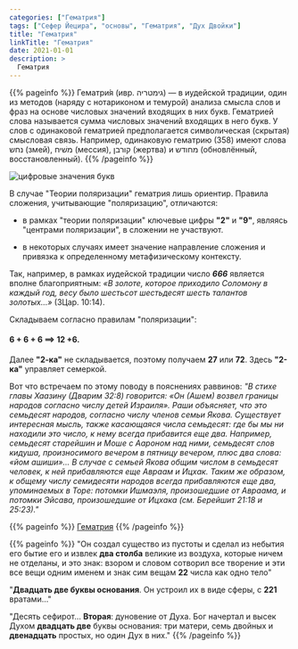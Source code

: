 ```yaml
---
categories: ["Гематрия"]
tags: ["Сефер Йецира", "основы", "Гематрия", "Дух Двойки"]
title: "Гематрия"
linkTitle: "Гематрия"
date: 2021-01-01
description: >
  Гематрия
---
```


{{% pageinfo %}}
Гематри́я (ивр. ‏גימטריה‏‎) — в иудейской традиции, один из методов (наряду с нотариконом и темурой) анализа смысла слов и фраз на основе числовых значений входящих в них букв. Гематрией слова называется сумма числовых значений входящих в него букв. У слов с одинаковой гематрией предполагается символическая (скрытая) смысловая связь. Например, одинаковую гематрию (358) имеют слова נחש (змей), משׁיח (мессия), קורבן (жертва) и מחודש (обновлённый, восстановленный).
{{% /pageinfo %}}

![цифровые значения букв](/Alef-Bet.jpg)

В случае "Теории поляризации" гематрия лишь ориентир. Правила сложения, учитывающие "поляризацию", отличаются:

* в рамках "теории поляризации" ключевые цифры **"2"** и **"9"**, являясь "центрами поляризации", в сложении не участвуют.

* в некоторых случаях имеет значение направление сложения и привязка к определенному метафизическому контексту.

Так, например, в рамках иудейской традиции число ***666*** является вполне благоприятным: _«В золоте, которое приходило Соломону в каждый год, весу было шестьсот шестьдесят шесть талантов золотых…»_ (3Цар. 10:14).

Складываем согласно правилам "поляризации":

#### **6 + 6 + 6 ==> 12 +6**.

Далее **"2-ка"** не складывается, поэтому получаем **27** или **72**. Здесь **"2-ка"** управляет семеркой.

Вот что встречаем по этому поводу в пояснениях раввинов: _"В стихе главы Хаазину (Дварим 32:8) говорится: «Он (Ашем) возвел границы народов согласно числу детей Израиля». Раши объясняет, что это семьдесят народов, согласно числу членов семьи Якова. Существует интересная мысль, также касающаяся числа семьдесят: где бы мы ни находили это число, к нему всегда прибавится еще два. Например, семьдесят старейшин и Моше с Аароном над ними, семьдесят слов кидуша, произносимого вечером в пятницу вечером, плюс два слова: «йом ашиши»... В случае с семьей Якова общим числом в семьдесят человек, к ней прибавляются еще Авраам и Ицхак. Таким же образом, к общему числу семидесяти народов всегда прибавляются еще два, упоминаемых в Торе: потомки Ишмаэля, произошедшие от Авраама, и потомки Эйсава, произошедшие от Ицхака (см. Берейшит 21:18 и 25:23)."_

{{% pageinfo %}}
[Гематрия](https://toldot.ru/gematria.html)
{{% /pageinfo %}}

{{% pageinfo %}}
"Он создал существо из пустоты и сделал из небытия его бытие его и извлек **два столба** великие из воздуха, которые ничем не отделаны, и это знак: взором и словом сотворил все творение и эти все вещи одним именем и знак сим вещам **22** числа как одно тело"

"**Двадцать две буквы основания**. Он устроил их в виде сферы, с **221** вратами..."

"Десять сефирот... **Вторая**: дуновение от Духа. Бог начертал и высек Духом **двадцать две** буквы основания: три матери, семь двойных и **двенадцать** простых, но один Дух в них."
{{% /pageinfo %}}
